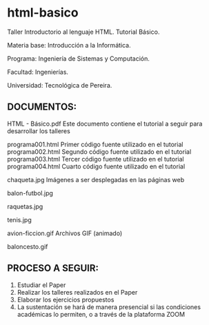 # html-basico
Taller Introductorio al lenguaje HTML. Tutorial Básico.

Materia base: Introducción a la Informática.

Programa: Ingeniería de Sistemas y Computación.

Facultad: Ingenierías.

Universidad: Tecnológica de Pereira.

DOCUMENTOS:
-------------------------------------------------------------------------------------------------
HTML - Básico.pdf Este documento contiene el tutorial a seguir para desarrollar los talleres

programa001.html			Primer código fuente utilizado en el tutorial
programa002.html			Segundo código fuente utilizado en el tutorial
programa003.html			Tercer código fuente utilizado en el tutorial
programa004.html			Cuarto código fuente utilizado en el tutorial

chaqueta.jpg           Imágenes a ser desplegadas en las páginas web

balon-futbol.jpg

raquetas.jpg

tenis.jpg

avion-ficcion.gif      Archivos GIF (animado)

baloncesto.gif

PROCESO A SEGUIR:
-----------------
1. Estudiar el Paper
2. Realizar los talleres realizados en el Paper
3. Elaborar los ejercicios propuestos
4. La sustentación se hará de manera presencial si las condiciones académicas lo permiten, o a través de la plataforma ZOOM
